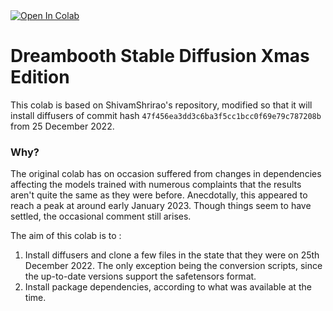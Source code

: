 <a target="_blank" href="https://colab.research.google.com/github/yushan777/dbsd-xmas-edition/blob/main/DreamBooth_Stable_Diffusion_Xmas_Edition.ipynb">
  <img src="https://colab.research.google.com/assets/colab-badge.svg" alt="Open In Colab"/>
</a>

# Dreambooth Stable Diffusion Xmas Edition
This colab is based on ShivamShrirao's repository, modified so that it will install diffusers of commit hash `47f456ea3dd3c6ba3f5cc1bcc0f69e79c787208b` from 25 December 2022.

### Why? 
The original colab has on occasion suffered from changes in dependencies affecting the models trained with numerous complaints that the results aren't quite the same as they were before. Anecdotally, this appeared to reach a peak at around early January 2023.  Though things seem to have settled, the occasional comment still arises. 

The aim of this colab is to :
1) Install diffusers and clone a few files in the state that they were on 25th December 2022. The only exception being the conversion scripts, since the up-to-date versions support the safetensors format. 
2) Install package dependencies, according to what was available at the time.  
